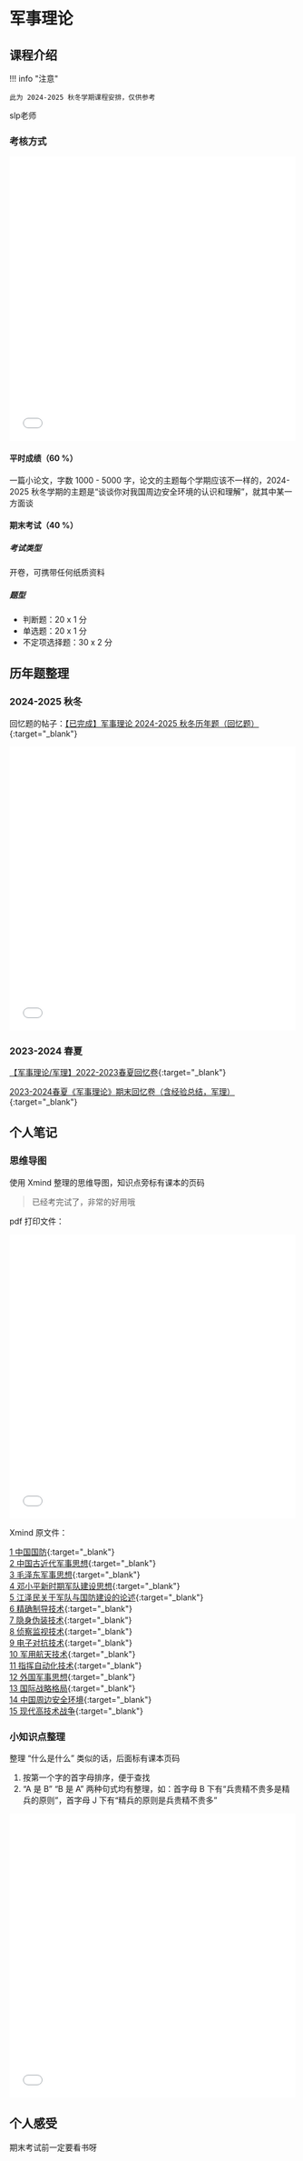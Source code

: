 # 军事理论

<!-- !!! tip "说明"

    本文档正在更新中…… -->

## 课程介绍

!!! info "注意"

    此为 2024-2025 秋冬学期课程安排，仅供参考

slp老师

### 考核方式

<embed src="../../../file/military_theory/military_doc1.pdf" width="100%" height="500">

#### 平时成绩（60 %）

一篇小论文，字数 1000 - 5000 字，论文的主题每个学期应该不一样的，2024-2025 秋冬学期的主题是“谈谈你对我国周边安全环境的认识和理解”，就其中某一方面谈

#### 期末考试（40 %）

##### 考试类型

开卷，可携带任何纸质资料

##### 题型

- 判断题：20 x 1 分
- 单选题：20 x 1 分
- 不定项选择题：30 x 2 分

## 历年题整理

### 2024-2025 秋冬

回忆题的帖子：[【已完成】军事理论 2024-2025 秋冬历年题（回忆题）](https://www.cc98.org/topic/6084580){:target="_blank"}

<!-- > 完整的文档预计 2025.1.9 上传至此页面 -->

<embed src="../../../file/military_theory/military_doc19.pdf" type="application/pdf" width="100%" height="500" />

### 2023-2024 春夏

[【军事理论/军理】2022-2023春夏回忆卷](https://www.cc98.org/topic/6084206){:target="_blank"}

[2023-2024春夏《军事理论》期末回忆卷（含经验总结，军理）](https://www.cc98.org/topic/5922335){:target="_blank"}

## 个人笔记

### 思维导图

使用 Xmind 整理的思维导图，知识点旁标有课本的页码

> 已经考完试了，非常的好用哦

pdf 打印文件：

<embed src="../../../file/military_theory/military_doc2.pdf" type="application/pdf" width="100%" height="500" />

Xmind 原文件：

[1 中国国防](../../file/military_theory/military_doc3.xmind){:target="_blank"}<br/>
[2 中国古近代军事思想](../../file/military_theory/military_doc4.xmind){:target="_blank"}<br/>
[3 毛泽东军事思想](../../file/military_theory/military_doc5.xmind){:target="_blank"}<br/>
[4 邓小平新时期军队建设思想](../../file/military_theory/military_doc6.xmind){:target="_blank"}<br/>
[5 江泽民关于军队与国防建设的论述](../../file/military_theory/military_doc7.xmind){:target="_blank"}<br/>
[6 精确制导技术](../../file/military_theory/military_doc8.xmind){:target="_blank"}<br/>
[7 隐身伪装技术](../../file/military_theory/military_doc9.xmind){:target="_blank"}<br/>
[8 侦察监视技术](../../file/military_theory/military_doc10.xmind){:target="_blank"}<br/>
[9 电子对抗技术](../../file/military_theory/military_doc11.xmind){:target="_blank"}<br/>
[10 军用航天技术](../../file/military_theory/military_doc12.xmind){:target="_blank"}<br/>
[11 指挥自动化技术](../../file/military_theory/military_doc13.xmind){:target="_blank"}<br/>
[12 外国军事思想](../../file/military_theory/military_doc14.xmind){:target="_blank"}<br/>
[13 国际战略格局](../../file/military_theory/military_doc15.xmind){:target="_blank"}<br/>
[14 中国周边安全环境](../../file/military_theory/military_doc16.xmind){:target="_blank"}<br/>
[15 现代高技术战争](../../file/military_theory/military_doc17.xmind){:target="_blank"}

### 小知识点整理

整理 “什么是什么” 类似的话，后面标有课本页码

1. 按第一个字的首字母排序，便于查找
2. “A 是 B” “B 是 A” 两种句式均有整理，如：首字母 B 下有“兵贵精不贵多是精兵的原则”，首字母 J 下有“精兵的原则是兵贵精不贵多”

<embed src="../../../file/military_theory/military_doc18.pdf" type="application/pdf" width="100%" height="500" />

## 个人感受

期末考试前一定要看书呀